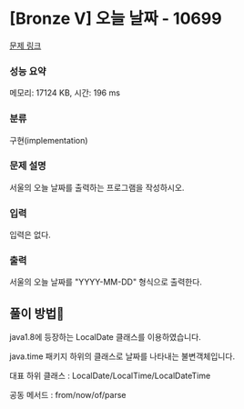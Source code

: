 # [Bronze V] 오늘 날짜 - 10699 

[문제 링크](https://www.acmicpc.net/problem/10699) 

### 성능 요약

메모리: 17124 KB, 시간: 196 ms

### 분류

구현(implementation)

### 문제 설명

<p>서울의 오늘 날짜를 출력하는 프로그램을 작성하시오.</p>

### 입력 

 <p>입력은 없다.</p>

### 출력 

 <p>서울의 오늘 날짜를 "YYYY-MM-DD" 형식으로 출력한다.</p>

## 풀이 방법🎁
<p>java1.8에 등장하는 LocalDate 클래스를 이용하였습니다.</p>
<p>java.time 패키지 하위의 클래스로 날짜를 나타내는 불변객체입니다.</p>
<p>대표 하위 클래스 : LocalDate/LocalTime/LocalDateTime</p>
<p>공동 메서드 : from/now/of/parse</p>
<p></p>
